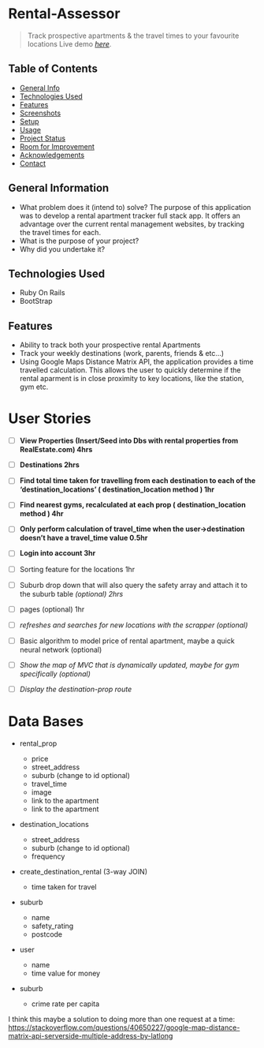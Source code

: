 # Rental-Assessor
> Track prospective apartments & the travel times to your favourite locations
> Live demo [_here_](https://www.example.com). 

## Table of Contents
* [General Info](#general-information)
* [Technologies Used](#technologies-used)
* [Features](#features)
* [Screenshots](#screenshots)
* [Setup](#setup)
* [Usage](#usage)
* [Project Status](#project-status)
* [Room for Improvement](#room-for-improvement)
* [Acknowledgements](#acknowledgements)
* [Contact](#contact)
<!-- * [License](#license) -->

## General Information
- What problem does it (intend to) solve?
The purpose of this application was to develop a rental apartment tracker full stack app. It offers an advantage over the current rental management websites, by tracking the travel times for each. 
- What is the purpose of your project?
- Why did you undertake it?

## Technologies Used
- Ruby On Rails
- BootStrap

## Features
- Ability to track both your prospective rental Apartments
- Track your weekly destinations (work, parents, friends & etc...)
- Using Google Maps Distance Matrix API, the application provides a time travelled calculation. This allows the user to quickly determine if the rental aparment is in close proximity to key locations, like the station, gym etc. 


# User Stories

- [ ]  **View Properties (Insert/Seed into Dbs with rental properties from RealEstate.com) 4hrs**
- [ ]  **Destinations 2hrs**
- [ ]  **Find total time taken for travelling from each destination to each of the ‘destination_locations’ ( destination_location method ) 1hr**
- [ ]  **Find nearest gyms, recalculated at each prop ( destination_location method ) 4hr**
- [ ]  **Only perform calculation of travel_time when the user→destination doesn’t have a travel_time value 0.5hr**
- [ ]  **Login into account 3hr**
- [ ]  Sorting feature for the locations 1hr

- [ ]  Suburb drop down that will also query the safety array and attach it to the suburb table *(optional) 2hrs*
- [ ]  pages (optional) 1hr
- [ ]  *refreshes and searches for new locations with the scrapper (optional)*
- [ ]  Basic algorithm to model price of rental apartment, maybe a quick neural network (optional)
- [ ]  *Show the map of MVC that is dynamically updated, maybe for gym specifically (optional)*
- [ ]  *Display the destination-prop route*

# Data Bases

- rental_prop
    - price
    - street_address
    - suburb (change to id optional)
    - travel_time
    - image
    - link to the apartment
    - link to the apartment
- destination_locations
    - street_address
    - suburb (change to id optional)
    - frequency
- create_destination_rental (3-way JOIN)
    - time taken for travel
- suburb 
    - name 
    - safety_rating
    - postcode
    
- user
    - name
    - time value for money
- suburb
    - crime rate per capita

I think this maybe a solution to doing more than one request at a time: https://stackoverflow.com/questions/40650227/google-map-distance-matrix-api-serverside-multiple-address-by-latlong
